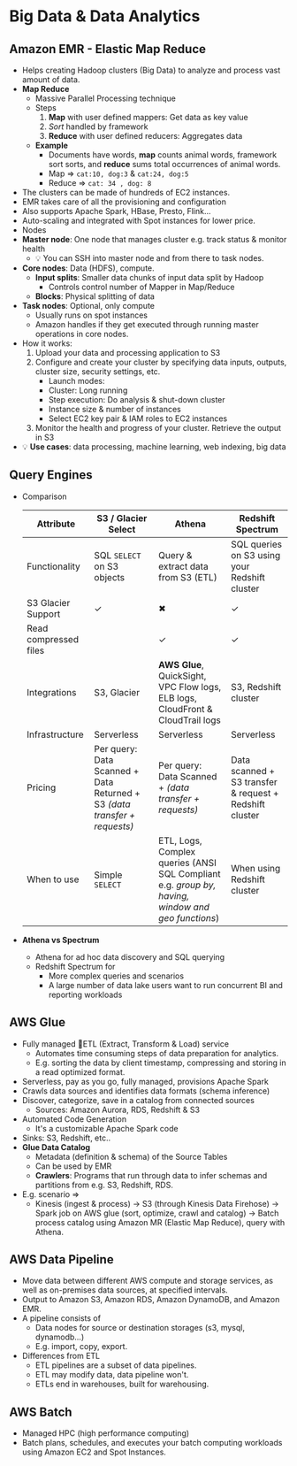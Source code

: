 # Big Data & Data Analytics

## Amazon EMR - Elastic Map Reduce

- Helps creating Hadoop clusters (Big Data) to analyze and process vast amount of data.
- **Map Reduce**
  - Massive Parallel Processing technique
  - Steps
      1. **Map** with user defined mappers: Get data as key value
      2. *Sort* handled by framework
      3. **Reduce** with user defined reducers: Aggregates data
  - **Example**
    - Documents have words, **map** counts animal words, framework sort sorts, and **reduce** sums total occurrences of animal words.
    - Map => `cat:10, dog:3` & `cat:24, dog:5`
    - Reduce => `cat: 34 , dog: 8`
- The clusters can be made of hundreds of EC2 instances.
- EMR takes care of all the provisioning and configuration
- Also supports Apache Spark, HBase, Presto, Flink...
- Auto-scaling and integrated with Spot instances for lower price.
- Nodes
- **Master node**: One node that manages cluster e.g. track status & monitor health
  - 💡 You can SSH into master node and from there to task nodes.
- **Core nodes**: Data (HDFS), compute.
  - **Input splits**: Smaller data chunks of input data split by Hadoop
    - Controls control number of Mapper in Map/Reduce
  - **Blocks**: Physical splitting of data
- **Task nodes**: Optional, only compute
  - Usually runs on spot instances
  - Amazon handles if they get executed through running master operations in core nodes.
- How it works:
    1. Upload your data and processing application to S3
    2. Configure and create your cluster by specifying data inputs, outputs, cluster size, security settings, etc.
       - Launch modes:
       - Cluster: Long running
       - Step execution: Do analysis & shut-down cluster
       - Instance size & number of instances
       - Select EC2 key pair & IAM roles to EC2 instances
    3. Monitor the health and progress of your cluster. Retrieve the output in S3
- 💡 **Use cases**: data processing, machine learning, web indexing, big data

## Query Engines

- Comparison

    | Attribute | S3 / Glacier Select | Athena | Redshift Spectrum |
    | --------- | --------- | ------ | ----------------- |
    | Functionality | SQL `SELECT` on S3 objects | Query & extract data from S3 (ETL) | SQL queries on S3 using your Redshift cluster |
    | S3 Glacier Support | ✓ | ✖ | ✓ |
    | Read compressed files | | ✓ | ✓ |
    | Integrations | S3, Glacier | **AWS Glue**, QuickSight, VPC Flow logs, ELB logs, CloudFront & CloudTrail logs | S3, Redshift cluster |
    | Infrastructure | Serverless | Serverless | Serverless |
    | Pricing | Per query: Data Scanned + Data Returned + S3 *(data transfer + requests)* | Per query: Data Scanned + *(data transfer + requests)* | Data scanned + S3 transfer & request + Redshift cluster |
    | When to use | Simple `SELECT` | ETL, Logs, Complex queries (ANSI SQL Compliant e.g. *group by, having, window and geo functions*)  | When using Redshift cluster |
- **Athena vs Spectrum**
  - Athena for ad hoc data discovery and SQL querying
  - Redshift Spectrum for
    - More complex queries and scenarios
    - A large number of data lake users want to run concurrent BI and reporting workloads

## AWS Glue

- Fully managed 📝ETL (Extract, Transform & Load) service
  - Automates time consuming steps of data preparation for analytics.
  - E.g. sorting the data by client timestamp, compressing and storing in a read optimized format.
- Serverless, pay as you go, fully managed, provisions Apache Spark
- Crawls data sources and identifies data formats (schema inference)
- Discover, categorize, save in a catalog from connected sources
  - Sources: Amazon Aurora, RDS, Redshift & S3
- Automated Code Generation
  - It's a customizable Apache Spark code
- Sinks: S3, Redshift, etc..
- **Glue Data Catalog**
  - Metadata (definition & schema) of the Source Tables
  - Can be used by EMR
  - **Crawlers**: Programs that run through data to infer schemas and partitions from e.g. S3, Redshift, RDS.
- E.g. scenario =>
  - Kinesis (ingest & process) -> S3 (through Kinesis Data Firehose) -> Spark job on AWS glue (sort, optimize, crawl and catalog) -> Batch process catalog using Amazon MR (Elastic Map Reduce), query with Athena.

## AWS Data Pipeline

- Move data between different AWS compute and storage services, as well as on-premises data sources, at specified intervals.
- Output to Amazon S3, Amazon RDS, Amazon DynamoDB, and Amazon EMR.
- A pipeline consists of
  - Data nodes for source or destination storages (s3, mysql, dynamodb...)
  - E.g. import, copy, export.
- Differences from ETL
  - ETL pipelines are a subset of data pipelines.
  - ETL may modify data, data pipeline won't.
  - ETLs end in warehouses, built for warehousing.

## AWS Batch

- Managed HPC (high performance computing)
- Batch plans, schedules, and executes your batch computing workloads using Amazon EC2 and Spot Instances.
